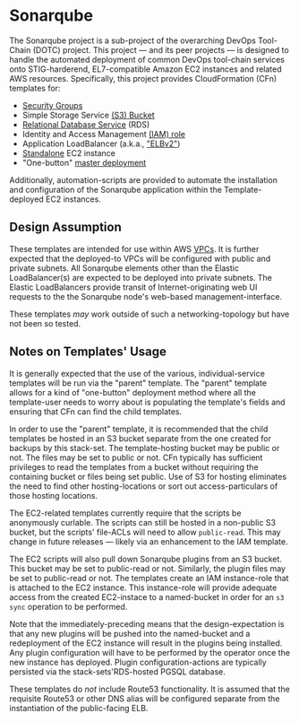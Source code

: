 # Sonarqube

The Sonarqube project is a sub-project of the overarching DevOps Tool-Chain (DOTC) project. This project — and its peer projects — is designed to handle the automated deployment of common DevOps tool-chain services onto STIG-harderend, EL7-compatible Amazon EC2 instances and related AWS resources. Specifically, this project provides CloudFormation (CFn) templates for:

* [Security Groups](docs/SG-Template.md)
* Simple Storage Service [(S3) Bucket](docs/S3-Template.md)
* [Relational Database Service](docs/RDS-Template.md) (RDS)
* Identity and Access Management [(IAM) role](docs/IAM-Template.md)
* Application LoadBalancer (a.k.a., ["ELBv2"](docs/ELBv2-Template.md))
* [Standalone](docs/EC2-standalone-Template.md)  EC2 instance
* "One-button" [master deployment](docs/Parent-Template.md)

Additionally, automation-scripts are provided to automate the installation and configuration of the Sonarqube application within the Template-deployed EC2 instances.

## Design Assumption

These templates are intended for use within AWS [VPCs](https://aws.amazon.com/vpc/). It is further expected that the deployed-to VPCs will be configured with public and private subnets. All Sonarqube elements other than the Elastic LoadBalancer(s) are expected to be deployed into private subnets. The Elastic LoadBalancers provide transit of Internet-originating web UI requests to the the Sonarqube node's web-based management-interface.

These templates _may_ work outside of such a networking-topology but have not been so tested.

## Notes on Templates' Usage

It is generally expected that the use of the various, individual-service templates will be run via the "parent" template. The "parent" template allows for a kind of "one-button" deployment method where all the template-user needs to worry about is populating the template's fields and ensuring that CFn can find the child templates.

In order to use the "parent" template, it is recommended that the child templates be hosted in an S3 bucket separate from the one created for backups by this stack-set. The template-hosting bucket may be public or not. The files may be set to public or not. CFn typically has sufficient privileges to read the templates from a bucket without requiring the containing bucket or files being set public. Use of S3 for hosting eliminates the need to find other hosting-locations or sort out access-particulars of those hosting locations.

The EC2-related templates currently require that the scripts be anonymously curlable. The scripts can still be hosted in a non-public S3 bucket, but the scripts' file-ACLs will need to allow `public-read`. This may change in future releases &mdash; likely via an enhancement to the IAM template.

The EC2 scripts will also pull down Sonarqube plugins from an S3 bucket. This bucket may be set to public-read or not. Similarly, the plugin files may be set to public-read or not. The templates create an IAM instance-role that is attached to the EC2 instance. This instance-role will provide adequate access from the created EC2-instace to a named-bucket in order for an `s3 sync` operation to be performed.

Note that the immediately-preceding means that the design-expectation is that any new plugins will be pushed into the named-bucket and a redeployment of the EC2 instance will result in the plugins being installed. Any plugin configuration will have to be performed by the operator once the new instance has deployed. Plugin configuration-actions are typically persisted via the stack-sets'RDS-hosted PGSQL database.

These templates do _not_ include Route53 functionality. It is assumed that the requisite Route53 or other DNS alias will be configured separate from the instantiation of the public-facing ELB.

